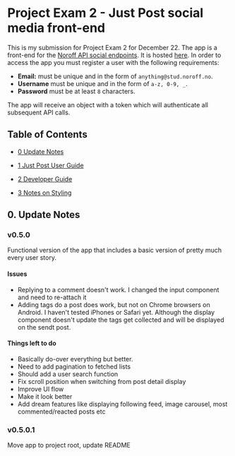 # Project Exam 2 - Just Post social media front-end

This is my submission for Project Exam 2 for December 22. The app is a front-end for the [Noroff API social endpoints](https://noroff-api-docs.netlify.app/). It is hosted [here](here).
In order to access the app you must register a user with the following requirements:

- **Email:** must be unique and in the form of `anything@stud.noroff.no`.
- **Username** must be unique and in the form of `a-z, 0-9, _`.
- **Password** must be at least `8` characters.

The app will receive an object with a token which will authenticate all subsequent API calls.

## Table of Contents

- [0 Update Notes](#0)

- [1 Just Post User Guide](#1)

- [2 Developer Guide](#2)

- [3 Notes on Styling](#3)

## <a name="#0">0. Update Notes</a>

### v0.5.0

Functional version of the app that includes a basic version of pretty much every user story.

#### Issues

- Replying to a comment doesn't work. I changed the input component and need to re-attach it
- Adding tags do a post does work, but not on Chrome browsers on Android. I haven't tested iPhones or Safari yet. Although the display component doesn't update the tags get collected and will be displayed on the sendt post.

#### Things left to do

- Basically do-over everything but better.
- Need to add pagination to fetched lists
- Should add a user search function
- Fix scroll position when switching from post detail display
- Improve UI flow
- Make it look better
- Add dream features like displaying following feed, image carousel, most commented/reacted posts etc

### v0.5.0.1

Move app to project root, update README
